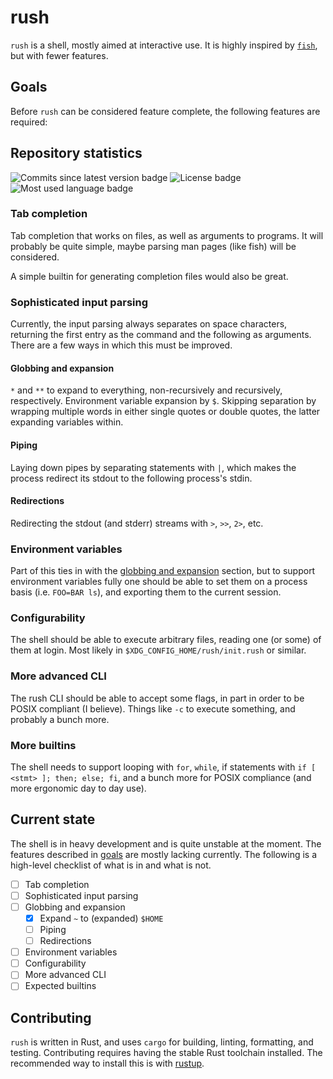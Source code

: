 # rush

`rush` is a shell, mostly aimed at interactive use. It is highly inspired by
[`fish`](https://fishshell.com/), but with fewer features.

## Goals

Before `rush` can be considered feature complete, the following features are
required:

## Repository statistics

![Commits since latest version badge](https://img.shields.io/github/commits-since/lupont/rush/latest?style=flat-square)
![License badge](https://img.shields.io/github/license/lupont/rush?style=flat-square)
![Most used language badge](https://img.shields.io/github/languages/top/lupont/rush?style=flat-square)

### Tab completion

Tab completion that works on files, as well as arguments to programs. It will
probably be quite simple, maybe parsing man pages (like fish) will be
considered.

A simple builtin for generating completion files would also be great.

### Sophisticated input parsing

Currently, the input parsing always separates on space characters, returning the
first entry as the command and the following as arguments. There are a few ways
in which this must be improved.

#### Globbing and expansion

`*` and `**` to expand to everything, non-recursively and recursively,
respectively. Environment variable expansion by `$`. Skipping separation by
wrapping multiple words in either single quotes or double quotes, the latter
expanding variables within.

#### Piping

Laying down pipes by separating statements with `|`, which makes the process
redirect its stdout to the following process's stdin.

#### Redirections

Redirecting the stdout (and stderr) streams with `>`, `>>`, `2>`, etc.

### Environment variables

Part of this ties in with the [globbing and expansion](#globbing-and-expansion)
section, but to support environment variables fully one should be able to set
them on a process basis (i.e. `FOO=BAR ls`), and exporting them to the current
session.

### Configurability

The shell should be able to execute arbitrary files, reading one (or some) of
them at login. Most likely in `$XDG_CONFIG_HOME/rush/init.rush` or similar.

### More advanced CLI

The rush CLI should be able to accept some flags, in part in order to be POSIX
compliant (I believe). Things like `-c` to execute something, and probably a
bunch more.

### More builtins

The shell needs to support looping with `for`, `while`, if statements with `if [
<stmt> ]; then; else; fi`, and a bunch more for POSIX compliance (and more
ergonomic day to day use).

## Current state

The shell is in heavy development and is quite unstable at the moment. The
features described in [goals](#goals) are mostly lacking currently. The
following is a high-level checklist of what is in and what is not.

- [ ] Tab completion
- [ ] Sophisticated input parsing
- [ ] Globbing and expansion
    - [x] Expand `~` to (expanded) `$HOME`
    - [ ] Piping
    - [ ] Redirections
- [ ] Environment variables
- [ ] Configurability
- [ ] More advanced CLI
- [ ] Expected builtins

## Contributing

`rush` is written in Rust, and uses `cargo` for building, linting, formatting,
and testing. Contributing requires having the stable Rust toolchain installed.
The recommended way to install this is with [rustup](https://rustup.rs).
